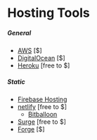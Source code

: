 # Hosting Tools

##### General

* [AWS](https://aws.amazon.com/websites/) [$]
* [DigitalOcean](https://digitalocean.com) [$]
* [Heroku](https://heroku.com) [free to $]

##### Static

* [Firebase Hosting](https://firebase.google.com/docs/hosting/)
* [netlify](https://www.netlify.com) [free to $]
  * [Bitballoon](https://www.bitballoon.com/)
* [Surge](https://surge.sh/) [free to $]
* [Forge](https://getforge.com/) [$]